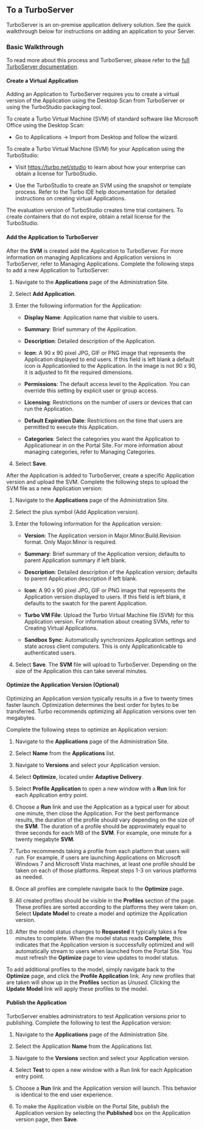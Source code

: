 ## To a TurboServer

TurboServer is an on-premise application delivery solution. See the quick walkthrough below for instructions on adding an application to your Server.

### Basic Walkthrough

To read more about this process and TurboServer, please refer to the [full TurboServer documentation](/docs/deploying/to-a-turboserver#getting-started).

#### Create a Virtual Application

Adding an Application to TurboServer requires you to create a virtual version of the Application using the Desktop Scan from TurboServer or using the TurboStudio packaging tool.

To create a Turbo Virtual Machine (SVM) of standard software like Microsoft Office using the Desktop Scan:

- Go to Applications -> Import from Desktop and follow the wizard.

To create a Turbo Virtual Machine (SVM) for your Application using the TurboStudio:

- Visit https://turbo.net/studio to learn about how your enterprise can obtain a license for TurboStudio.

- Use the TurboStudio to create an SVM using the snapshot or template process. Refer to the Turbo IDE help documentation for detailed instructions on creating virtual Applications.

The evaluation version of TurboStudio creates time trial containers. To create containers that do not expire, obtain a retail license for the TurboStudio.

#### Add the Application to TurboServer

After the **SVM** is created add the Application to TurboServer. For more information on managing Applications and Application versions in TurboServer, refer to Managing Applications. Complete the following steps to add a new Application to TurboServer:

1. Navigate to the **Applications** page of the Administration Site.

2. Select **Add Application**.

3. Enter the following information for the Application:

	- **Display Name**: Application name that visible to users.
	
	- **Summary**: Brief summary of the Application.

	- **Description**: Detailed description of the Application.
	
	- **Icon**: A 90 x 90 pixel JPG, GIF or PNG image that represents the Application displayed to end users. If this field is left blank a default icon is Applicationlied to the Application. In the image is not 90 x 90, it is adjusted to fit the required dimensions.

	- **Permissions**: The default access level to the Application. You can override this setting by explicit user or group access.

	- **Licensing**: Restrictions on the number of users or devices that can run the Application.

	- **Default Expiration Date**: Restrictions on the time that users are permitted to execute this Application.

	- **Categories**: Select the categories you want the Application to Applicationear in on the Portal Site. For more information about managing categories, refer to Managing Categories.

4. Select **Save**.

After the Application is added to TurboServer, create a specific Application version and upload the SVM. Complete the following steps to upload the SVM file as a new Application version:

1. Navigate to the **Applications** page of the Administration Site.

2. Select the plus symbol (Add Application version).

3. Enter the following information for the Application version:

	- **Version**: The Application version in Major.Minor.Build.Revision format. Only Major.Minor is required.

	- **Summary**: Brief summary of the Application version; defaults to parent Application summary if left blank.

	- **Description**: Detailed description of the Application version; defaults to parent Application description if left blank.

	- **Icon**: A  90 x 90 pixel JPG, GIF or PNG image that represents the Application version displayed to users. If this field is left blank, it defaults to the swatch for the parent Application.

	- **Turbo VM File**: Upload the Turbo Virtual Machine file (SVM) for this Application version. For information about creating SVMs, refer to Creating Virtual Applications.

	- **Sandbox Sync**: Automatically synchronizes Application settings and state across client computers. This is only Applicationlicable to authenticated users.

4. Select **Save**. The **SVM** file will upload to TurboServer. Depending on the size of the Application this can take several minutes.

#### Optimize the Application Version (Optional)

Optimizing an Application version typically results in a five to twenty times faster launch. Optimization determines the best order for bytes to be transferred. Turbo recommends optimizing all Application versions over ten megabytes.

Complete the following steps to optimize an Application version:

1. Navigate to the **Applications** page of the Administration Site.

2. Select **Name** from the **Applications** list.

3. Navigate to **Versions** and select your Application version.

4. Select **Optimize**, located under **Adaptive Delivery**.

5. Select **Profile Application** to open a new window with a **Run** link for each Application entry point.

6. Choose a **Run** link and use the Application as a typical user for about one minute, then close the Application. For the best performance results, the duration of the profile should vary depending on the size of the **SVM**. The duration of a profile should be approximately equal to three seconds for each MB of the **SVM**. For example, one minute for a twenty megabyte **SVM**.

7. Turbo recommends taking a profile from each platform that users will run. For example, if users are launching Applications on Microsoft Windows 7 and Microsoft Vista machines, at least one profile should be taken on each of those platforms. Repeat steps 1-3 on various platforms as needed.

8. Once all profiles are complete navigate back to the **Optimize** page.

9. All created profiles should be visible in the **Profiles** section of the page. These profiles are sorted according to the platforms they were taken on. Select **Update Model** to create a model and optimize the Application version.

10. After the model status changes to **Requested** it typically takes a few minutes to complete. When the model status reads **Complete**, this indicates that the Application version is successfully optimized and will automatically stream to users when launched from the Portal Site. You must refresh the **Optimize** page to view updates to model status.

To add additional profiles to the model, simply navigate back to the **Optimize** page, and click the **Profile Application** link. Any new profiles that are taken will show up in the **Profiles** section as *Unused*. Clicking the **Update Model** link will apply these profiles to the model.

#### Publish the Application

TurboServer enables administrators to test Application versions prior to publishing. Complete the following to test the Application version:

1. Navigate to the **Applications** page of the Administration Site.

2. Select the Application **Name** from the Applications list.

3. Navigate to the **Versions** section and select your Application version.

4. Select **Test** to open a new window with a Run link for each Application entry point.

5. Choose a **Run** link and the Application version will launch. This behavior is identical to the end user experience.

6. To make the Application visible on the Portal Site, publish the Application version by selecting the **Published** box on the Application version page, then **Save**.